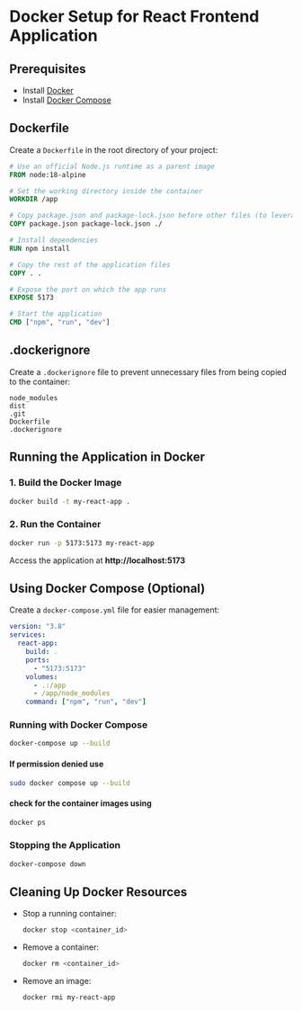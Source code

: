 # Docker Setup for React Frontend Application

## Prerequisites

- Install [Docker](https://www.docker.com/get-started)
- Install [Docker Compose](https://docs.docker.com/compose/install/)

## Dockerfile

Create a `Dockerfile` in the root directory of your project:

```dockerfile
# Use an official Node.js runtime as a parent image
FROM node:18-alpine

# Set the working directory inside the container
WORKDIR /app

# Copy package.json and package-lock.json before other files (to leverage caching)
COPY package.json package-lock.json ./

# Install dependencies
RUN npm install

# Copy the rest of the application files
COPY . .

# Expose the port on which the app runs
EXPOSE 5173

# Start the application
CMD ["npm", "run", "dev"]
```

## .dockerignore

Create a `.dockerignore` file to prevent unnecessary files from being copied to the container:

```plaintext
node_modules
dist
.git
Dockerfile
.dockerignore
```

## Running the Application in Docker

### 1. Build the Docker Image

```sh
docker build -t my-react-app .
```

### 2. Run the Container

```sh
docker run -p 5173:5173 my-react-app
```

Access the application at **http://localhost:5173**

## Using Docker Compose (Optional)

Create a `docker-compose.yml` file for easier management:

```yaml
version: "3.8"
services:
  react-app:
    build: .
    ports:
      - "5173:5173"
    volumes:
      - .:/app
      - /app/node_modules
    command: ["npm", "run", "dev"]
```

### Running with Docker Compose

```sh
docker-compose up --build
```

#### If permission denied use

```sh
sudo docker compose up --build
```

#### check for the container images using

```sh
docker ps
```

### Stopping the Application

```sh
docker-compose down
```

## Cleaning Up Docker Resources

- Stop a running container:
  ```sh
  docker stop <container_id>
  ```
- Remove a container:
  ```sh
  docker rm <container_id>
  ```
- Remove an image:
  ```sh
  docker rmi my-react-app
  ```
